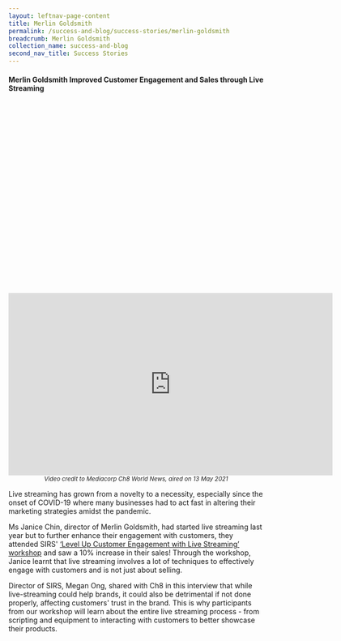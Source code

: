 ```yaml
---
layout: leftnav-page-content
title: Merlin Goldsmith
permalink: /success-and-blog/success-stories/merlin-goldsmith
breadcrumb: Merlin Goldsmith
collection_name: success-and-blog
second_nav_title: Success Stories
---
```

<h4>Merlin Goldsmith Improved Customer Engagement and Sales through Live Streaming</h4>

<center><div style="padding:75% 0 0 0;position:relative;"><iframe src="https://player.vimeo.com/video/549193265?badge=0&amp;autopause=0&amp;player_id=0&amp;app_id=58479" width="640" height="360" frameborder="0" allow="autoplay; fullscreen; picture-in-picture" allowfullscreen title="SIRSxMerlinGoldsmith.wmv"></iframe></center>
<center><small><i>Video credit to Mediacorp Ch8 World News, aired on 13 May 2021</i></small></center>

<p>Live streaming has grown from a novelty to a necessity, especially since the onset of COVID-19 where many businesses had to act fast in altering their marketing strategies amidst the pandemic.</p>

<p>Ms Janice Chin, director of Merlin Goldsmith, had started live streaming last year but to further enhance their engagement with customers, they attended SIRS' <a href="/digital-programmes/masterclasses-and-workshops/level-up-customer-engagement-through-live-streaming">‘Level Up Customer Engagement with Live Streaming’ workshop</a> and saw a 10% increase in their sales! Through the workshop, Janice learnt that live streaming involves a lot of techniques to effectively engage with customers and is not just about selling.</p>

<p>Director of SIRS, Megan Ong, shared with Ch8 in this interview that while live-streaming could help brands, it could also be detrimental if not done properly, affecting customers' trust in the brand. This is why participants from our workshop will learn about the entire live streaming process - from scripting and equipment to interacting with customers to better showcase their products.</p>
